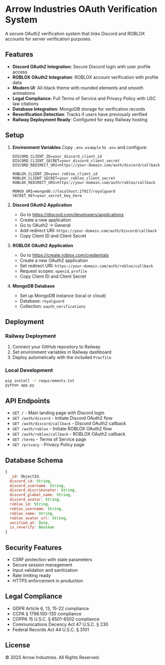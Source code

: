 # Arrow Industries OAuth Verification System

A secure OAuth2 verification system that links Discord and ROBLOX accounts for server verification purposes.

## Features

- **Discord OAuth2 Integration**: Secure Discord login with user profile access
- **ROBLOX OAuth2 Integration**: ROBLOX account verification with profile data
- **Modern UI**: All-black theme with rounded elements and smooth animations
- **Legal Compliance**: Full Terms of Service and Privacy Policy with USC law citations
- **Database Integration**: MongoDB storage for verification records
- **Reverification Detection**: Tracks if users have previously verified
- **Railway Deployment Ready**: Configured for easy Railway hosting

## Setup

1. **Environment Variables**
   Copy `.env.example` to `.env` and configure:
   ```
   DISCORD_CLIENT_ID=your_discord_client_id
   DISCORD_CLIENT_SECRET=your_discord_client_secret
   DISCORD_REDIRECT_URI=https://your-domain.com/auth/discord/callback
   
   ROBLOX_CLIENT_ID=your_roblox_client_id
   ROBLOX_CLIENT_SECRET=your_roblox_client_secret
   ROBLOX_REDIRECT_URI=https://your-domain.com/auth/roblox/callback
   
   MONGO_URI=mongodb://localhost:27017/royalguard
   SECRET_KEY=your_secret_key_here
   ```

2. **Discord OAuth2 Application**
   - Go to https://discord.com/developers/applications
   - Create a new application
   - Go to OAuth2 → General
   - Add redirect URI: `https://your-domain.com/auth/discord/callback`
   - Copy Client ID and Client Secret

3. **ROBLOX OAuth2 Application**
   - Go to https://create.roblox.com/credentials
   - Create a new OAuth2 application
   - Set redirect URI: `https://your-domain.com/auth/roblox/callback`
   - Request scopes: `openid`, `profile`
   - Copy Client ID and Client Secret

4. **MongoDB Database**
   - Set up MongoDB instance (local or cloud)
   - Database: `royalguard`
   - Collection: `oauth_verifications`

## Deployment

### Railway Deployment

1. Connect your GitHub repository to Railway
2. Set environment variables in Railway dashboard
3. Deploy automatically with the included `Procfile`

### Local Development

```bash
pip install -r requirements.txt
python app.py
```

## API Endpoints

- `GET /` - Main landing page with Discord login
- `GET /auth/discord` - Initiate Discord OAuth2 flow
- `GET /auth/discord/callback` - Discord OAuth2 callback
- `GET /auth/roblox` - Initiate ROBLOX OAuth2 flow
- `GET /auth/roblox/callback` - ROBLOX OAuth2 callback
- `GET /terms` - Terms of Service page
- `GET /privacy` - Privacy Policy page

## Database Schema

```javascript
{
  _id: ObjectId,
  discord_id: String,
  discord_username: String,
  discord_discriminator: String,
  discord_global_name: String,
  discord_avatar: String,
  roblox_id: String,
  roblox_username: String,
  roblox_name: String,
  roblox_avatar_url: String,
  verified_at: Date,
  is_reverify: Boolean
}
```

## Security Features

- CSRF protection with state parameters
- Secure session management
- Input validation and sanitization
- Rate limiting ready
- HTTPS enforcement in production

## Legal Compliance

- GDPR Article 6, 13, 15-22 compliance
- CCPA § 1798.100-130 compliance
- COPPA 15 U.S.C. § 6501-6502 compliance
- Communications Decency Act 47 U.S.C. § 230
- Federal Records Act 44 U.S.C. § 3101

## License

© 2025 Arrow Industries. All Rights Reserved.
